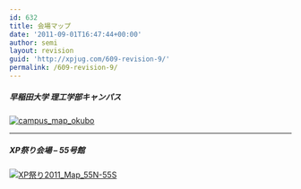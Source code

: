 ```yaml
---
id: 632
title: 会場マップ
date: '2011-09-01T16:47:44+00:00'
author: semi
layout: revision
guid: 'http://xpjug.com/609-revision-9/'
permalink: /609-revision-9/
---
```


##### 早稲田大学 理工学部キャンパス

[![](http://xpjug.com/wp-content/uploads/2011/09/campus_map_okubo1.jpg "campus_map_okubo")](http://xpjug.com/wp-content/uploads/2011/09/campus_map_okubo1.jpg)

---

##### XP祭り会場 – 55号館

[![](http://xpjug.com/wp-content/uploads/2011/09/becbad68373ec5753816576494764077-300x225.jpg "XP祭り2011_Map_55N-55S")](http://xpjug.com/wp-content/uploads/2011/09/becbad68373ec5753816576494764077.jpg)
